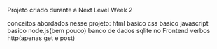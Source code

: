 Projeto criado durante a Next Level Week 2

conceitos abordados nesse projeto:
html basico
css basico
javascript basico
node.js(bem pouco)
banco de dados sqlite no Frontend
verbos http(apenas get e post)